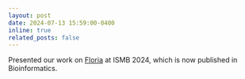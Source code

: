 ```yaml
---
layout: post
date: 2024-07-13 15:59:00-0400
inline: true
related_posts: false
---
```


Presented our work on [Floria](https://academic.oup.com/bioinformatics/article/40/Supplement_1/i30/7700908) at ISMB 2024, which is now published in Bioinformatics.

